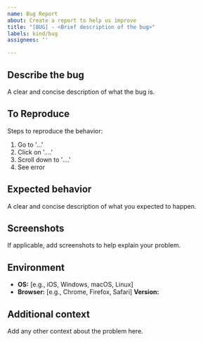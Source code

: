 ```yaml
---
name: Bug Report
about: Create a report to help us improve
title: "[BUG] - <Brief description of the bug>"
labels: kind/bug
assignees: ''

---
```


## Describe the bug

A clear and concise description of what the bug is.

## To Reproduce

Steps to reproduce the behavior:

1. Go to '...'
2. Click on '....'
3. Scroll down to '....'
4. See error

## Expected behavior

A clear and concise description of what you expected to happen.

## Screenshots

If applicable, add screenshots to help explain your problem.

## Environment

- **OS:** [e.g., iOS, Windows, macOS, Linux]
- **Browser:** [e.g., Chrome, Firefox, Safari]
  **Version:**

## Additional context

Add any other context about the problem here.
